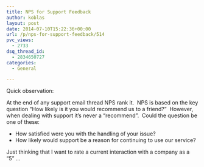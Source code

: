 ```yaml
---
title: NPS for Support Feedback
author: koblas
layout: post
date: 2014-07-10T15:22:36+00:00
url: /p/nps-for-support-feedback/514
pvc_views:
  - 2733
dsq_thread_id:
  - 2834650727
categories:
  - General

---
```

Quick observation:

At the end of any support email thread NPS rank it.  NPS is based on the key question &#8220;How likely is it you would recommend us to a friend?&#8221;  However, when dealing with support it&#8217;s never a &#8220;recommend&#8221;.  Could the question be one of these:

  * <span style="line-height: 13px;">How satisfied were you with the handling of your issue?</span>
  * How likely would support be a reason for continuing to use our service?

Just thinking that I want to rate a current interaction with a company as a &#8220;5&#8221; &#8230;